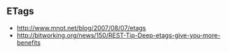 ## ETags

* http://www.mnot.net/blog/2007/08/07/etags
* http://bitworking.org/news/150/REST-Tip-Deep-etags-give-you-more-benefits